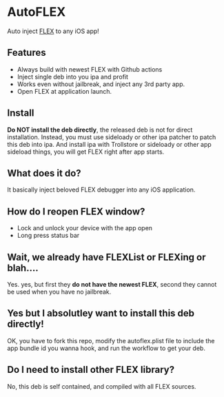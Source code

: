 # AutoFLEX
Auto inject [FLEX](https://github.com/FLEXTool/FLEX) to any iOS app!

## Features
* Always build with newest FLEX with Github actions
* Inject single deb into you ipa and profit
* Works even without jailbreak, and inject any 3rd party app.
* Open FLEX at application launch.

## Install
**Do NOT install the deb directly**, the released deb is not for direct installation.
Instead, you must use sideloady or other ipa patcher to patch this deb into ipa.
And install ipa with Trollstore or sideloady or other app sideload things, you will get FLEX right after app starts.

## What does it do?
It basically inject beloved FLEX debugger into any iOS application.

## How do I reopen FLEX window?
- Lock and unlock your device with the app open
- Long press status bar

## Wait, we already have FLEXList or FLEXing or blah....
Yes. yes, but first they __do not have the newest FLEX__, second they cannot be used when you have no jailbreak.

## Yes but I absolutley want to install this deb directly!
OK, you have to fork this repo, modify the autoflex.plist file to include the app bundle id you wanna hook, and run the workflow to get your deb.

## Do I need to install other FLEX library?
No, this deb is self contained, and compiled with all FLEX sources.
